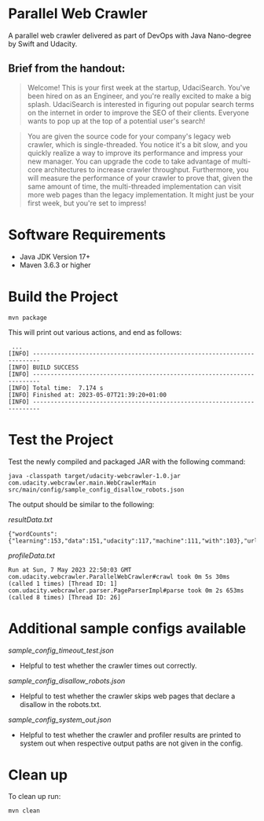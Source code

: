 # Parallel Web Crawler

A parallel web crawler delivered as part of DevOps with Java Nano-degree by Swift and Udacity.

## Brief from the handout:

>Welcome! This is your first week at the startup, UdaciSearch. You've been hired on as an Engineer, and you're really excited to make a big splash. UdaciSearch is interested in figuring out popular search terms on the internet in order to improve the SEO of their clients. Everyone wants to pop up at the top of a potential user's search!

>You are given the source code for your company's legacy web crawler, which is single-threaded. You notice it's a bit slow, and you quickly realize a way to improve its performance and impress your new manager. You can upgrade the code to take advantage of multi-core architectures to increase crawler throughput. Furthermore, you will measure the performance of your crawler to prove that, given the same amount of time, the multi-threaded implementation can visit more web pages than the legacy implementation. It might just be your first week, but you're set to impress!


# Software Requirements

- Java JDK Version 17+
- Maven 3.6.3 or higher

# Build the Project

```
mvn package
```

This will print out various actions, and end as follows:

```
 ...
[INFO] ------------------------------------------------------------------------
[INFO] BUILD SUCCESS
[INFO] ------------------------------------------------------------------------
[INFO] Total time:  7.174 s
[INFO] Finished at: 2023-05-07T21:39:20+01:00
[INFO] ------------------------------------------------------------------------
```

# Test the Project

Test the newly compiled and packaged JAR with the following command:

```
java -classpath target/udacity-webcrawler-1.0.jar com.udacity.webcrawler.main.WebCrawlerMain src/main/config/sample_config_disallow_robots.json
```

The output should be similar to the following:

*resultData.txt*

```
{"wordCounts":{"learning":153,"data":151,"udacity":117,"machine":111,"with":103},"urlsVisited":8}%
```

*profileData.txt*

```
Run at Sun, 7 May 2023 22:50:03 GMT
com.udacity.webcrawler.ParallelWebCrawler#crawl took 0m 5s 30ms (called 1 times) [Thread ID: 1]
com.udacity.webcrawler.parser.PageParserImpl#parse took 0m 2s 653ms (called 8 times) [Thread ID: 26]
```

# Additional sample configs available

*sample_config_timeout_test.json*

- Helpful to test whether the crawler times out correctly.

*sample_config_disallow_robots.json*

 - Helpful to test whether the crawler skips web pages that declare a disallow in the robots.txt.

*sample_config_system_out.json*

- Helpful to test whether the crawler and profiler results are printed to system out when respective output paths are not given in the config.

# Clean up

To clean up run:

```
mvn clean
```
